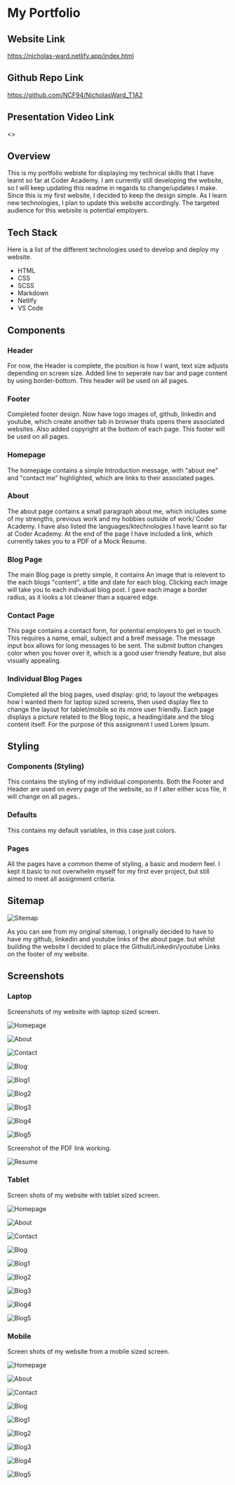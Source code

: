 # My Portfolio

## Website Link

<https://nicholas-ward.netlify.app/index.html>

## Github Repo Link

<https://github.com/NCF94/NicholasWard_T1A2>

## Presentation Video  Link

<>

## Overview

This is my portfolio webiste for displaying my technical skills that I have learnt so far at Coder Academy. I am currently still developing the website, so I will keep updating this readme in regards to change/updates I make. Since  this is my first website, I decided to keep the design simple. As I learn new technologies, I plan to update this website accordingly.
The targeted audience for this webisite is potential employers.

## Tech Stack

Here is a list of the different technologies used to develop and deploy my website.

- HTML
- CSS
- SCSS
- Markdown
- Netlify
- VS Code

## Components

### Header

For now, the Header is complete, the position is how I want, text size adjusts depending on screen size. Added line to seperate nav bar and page content by using border-bottom. This header will be used on all pages.

### Footer

Completed footer design. Now have logo images of, github, linkedin and youtube, which create another tab in browser thats opens there associated websites. Also added copyright at the bottom of each page. This footer will be used on all pages.

### Homepage

The homepage contains a simple Introduction message, with "about me" and "contact me" highlighted, which are links to their associated pages.

### About

The about page contains a small paragraph about me, which includes some of my strengths, previous work and my hobbies outside of work/ Coder Academy. I have also listed the languages/ktechnologies I have learnt so far at Coder Academy. At the end of the page I have included a link, which currently takes you to a PDF of a Mock Resume.

### Blog Page

The main Blog page is pretty simple, it contains An image that is relevent to the each blogs "content", a title and date for each blog. Clicking each image will take you to each individual blog post. I gave each image a border radius, as it looks a lot cleaner than a squared edge.

### Contact Page

This page contains a contact form, for potential employers to get in touch. This requires a name, email, subject and a breif message. The message input box allows for long messages to be sent. The submit button changes color when you hover over it, which is a good user friendly feature, but also visually appealing.

### Individual Blog Pages

Completed all the blog pages, used display: grid; to layout the webpages how I wanted them for laptop sized screens, then used display flex to change the layout for tablet/mobile so its more user friendly.
Each page displays a picture related to the Blog topic, a heading/date and the blog content itself. For the purpose of this assignment I used Lorem Ipsum.

## Styling

### Components (Styling)

This contains the styling of my individual components.
Both the Footer and Header are used on every page of the website, so if I alter either scss file, it will change on all pages..

### Defaults

This contains my default variables, in this case just colors.

### Pages

All the pages have a common theme of styling, a basic and modern feel. I kept it basic to not overwhelm myself for my first ever project, but still aimed to meet all assignment criteria.

## Sitemap

![Sitemap](./docs/Sitemap.jpg "sitemap")

As you can see from my original sitemap, I originally decided to have to have my github, linkedin and youtube links of the about page. but whilst building the website I decided to place the Github/Linkedin/youtube Links on the footer of my website.

## Screenshots

### Laptop

Screenshots of my website with laptop sized screen.

![Homepage](./docs/screenshots/laptop/Homepage.png "homepage")

![About](./docs/screenshots/laptop/About.png "About")

![Contact](./docs/screenshots/laptop/Contact%20Page.png "contact")

![Blog](./docs/screenshots/laptop/Blog%20Page.png "Blog")

![Blog1](./docs/screenshots/laptop/Blog1.png "blog1")

![Blog2](./docs/screenshots/laptop/Blog2.png "blog2")

![Blog3](./docs/screenshots/laptop/Blog3.png "blog3")

![Blog4](./docs/screenshots/laptop/Blog4.png "blog4")

![Blog5](./docs/screenshots/laptop/Blog5.png "blog5")

Screenshot of the PDF link working.

![Resume](./docs/screenshots/laptop/resume-pdf.png "resume")

### Tablet

Screen shots of my website with tablet sized screen.

![Homepage](./docs/screenshots/tablet/homepage%20-%20tablet.png "homepage")

![About](./docs/screenshots/tablet/about%20page%20-%20tablet.png "About")

![Contact](./docs/screenshots/tablet/contact%20page%20-%20tablet.png "contact")

![Blog](./docs/screenshots/tablet/blog%20page%20-%20tablet.png "Blog")

![Blog1](/docs/screenshots/tablet/blog%201%20-%20tablet.png "blog1")

![Blog2](./docs/screenshots/tablet/blog%202%20-%20tablet.png "blog2")

![Blog3](./docs/screenshots/tablet/blog%203%20-%20tablet.png "blog3")

![Blog4](./docs/screenshots/tablet/blog%20-%204%20tablet.png "blog4")

![Blog5](./docs/screenshots/tablet/blog%205%20-%20tablet.png "blog5")

### Mobile

Screen shots of my website from a mobile sized screen.

![Homepage](./docs/screenshots/mobile/homepage%20-%20mobile.png "homepage")

![About](./docs/screenshots/mobile/about%20page%20-%20mobile.png "About")

![Contact](./docs/screenshots/mobile/contact%20page%20-%20mobile.png "contact")

![Blog](./docs/screenshots/mobile/blog%20page%20-%20mobile.png "Blog")

![Blog1](./docs/screenshots/mobile/blog%201%20-%20mobile.png "blog1")

![Blog2](./docs/screenshots/mobile/blog%202%20-%20mobile.png "blog2")

![Blog3](./docs/screenshots/mobile/blog%203%20-%20mobile.png "blog3")

![Blog4](./docs/screenshots/mobile/blog%204%20-%20mobile.png "blog4")

![Blog5](./docs/screenshots/mobile/blog%205%20-%20mobile.png "blog5")
